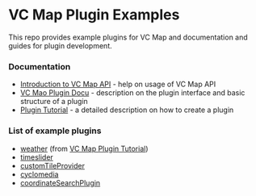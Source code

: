 # VC Map Plugin Examples

This repo provides example plugins for VC Map and documentation and guides for plugin development.

### Documentation

- [Introduction to VC Map API](./doc/VCM_API_Introduction.md) - help on usage of VC Map API
- [VC Mao Plugin Docu](./doc/VCM_Plugin.md) - description on the plugin interface and basic structure of a plugin
- [Plugin Tutorial](./doc/VCM_Plugin_Tutorial.md) - a detailed description on how to create a plugin

### List of example plugins

- [weather](plugins/weather/README.md) (from [VC Map Plugin Tutorial](./doc/VCM_Plugin_Tutorial.md))
- [timeslider](plugins/timeslider/README.md)
- [customTileProvider](plugins/customTileProvider/README.md) 
- [cyclomedia](plugins/cyclomedia/README.md) 
- [coordinateSearchPlugin](plugins/coordinateSearchPlugin/README.md) 
